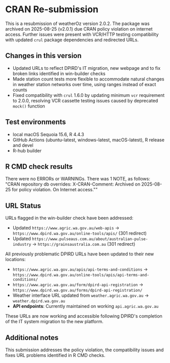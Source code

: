 # CRAN Re-submission 

This is a resubmission of weatherOz version 2.0.2. The package was archived on 2025-08-25 (v2.0.1) due CRAN policy violation on internet access.
Further issues were present with VCR/HTTP testing compatibility with updated `crul` package dependencies and redirected URLs. 

## Changes in this version
* Updated URLs to reflect DPIRD's IT migration, new webpage and to fix broken links identified in win-builder checks
* Made station count tests more flexible to accommodate natural changes in weather station networks over time, using ranges instead of exact counts
* Fixed compatibility with `crul` 1.6.0 by updating minimum `vcr` requirement to 2.0.0, resolving VCR cassette testing issues caused by deprecated `mock()` function

## Test environments
* local macOS Sequoia 15.6, R 4.4.3
* GitHub Actions (ubuntu-latest, windows-latest, macOS-latest), R release and devel
* R-hub builder

## R CMD check results
There were no ERRORs or WARNINGs. There was 1 NOTE, as follows:
"CRAN repository db overrides:
X-CRAN-Comment: Archived on 2025-08-25 for policy violation.
On Internet access.""

## URL Status
URLs flagged in the win-builder check have been addressed:
* Updated `https://www.agric.wa.gov.au/web-apis` → `https://www.dpird.wa.gov.au/online-tools/apis/` (301 redirect)
* Updated `https://www.pulseaus.com.au/about/australian-pulse-industry` → `https://grainsaustralia.com.au` (301 redirect)

All previously problematic DPIRD URLs have been updated to their new locations:
* `https://www.agric.wa.gov.au/apis/api-terms-and-conditions` → `https://www.dpird.wa.gov.au/online-tools/apis/api-terms-and-conditions/`
* `https://www.agric.wa.gov.au/form/dpird-api-registration` → `https://www.dpird.wa.gov.au/forms/dpird-api-registration/`
* Weather interface URL updated from `weather.agric.wa.gov.au` → `weather.dpird.wa.gov.au`
* **API endpoints**: Currently maintained on working `api.agric.wa.gov.au`

These URLs are now working and accessible following DPIRD's completion of the IT system migration to the new platform.

## Additional notes
This submission addresses the policy violation, the compatibility issues and fixes URL problems identified in R CMD checks.
